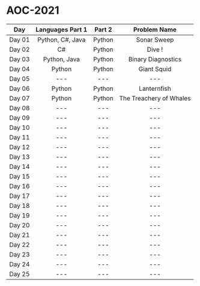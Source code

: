 # AOC-2021

| Day            | Languages Part 1      |  Part 2| Problem Name     |
| -------------  |:-------------:        | :-----:| :---:            |
| Day 01         | Python, C#, Java      | Python | Sonar Sweep              |
| Day 02         |  C#                   | Python | Dive !               |
| Day 03         | Python, Java          | Python | Binary Diagnostics               |
| Day 04         | Python                | Python | Giant Squid               |
| Day 05         | ---                   | ---    |---               |
| Day 06         | Python                   | Python    | Lanternfish               |
| Day 07         | Python                   | Python    | The Treachery of Whales               |
| Day 08         | ---                   | ---    |---               |
| Day 09         | ---                   | ---    |---               |
| Day 10         | ---                   | ---    |---               |
| Day 11         | ---                   | ---    |---               |
| Day 12         | ---                   | ---    |---               |
| Day 13         | ---                   | ---    |---               |
| Day 14         | ---                   | ---    |---               |
| Day 15         | ---                   | ---    |---               |
| Day 16         | ---                   | ---    |---               |
| Day 17         | ---                   | ---    |---               |
| Day 18         |---                    | ---    |---               |
| Day 19         | ---                   | ---    |---               |
| Day 20         | ---                   | ---    |---               |
| Day 21         | ---                   | ---    |---               |
| Day 22         | ---                   | ---    |---               |
| Day 23         | ---                   | ---    |---               |
| Day 24         | ---                   | ---    |---               |
| Day 25         | ---                   | ---    |---               |
